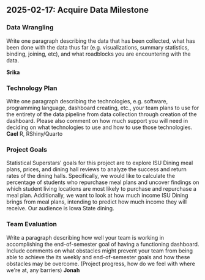 ## 2025-02-17: Acquire Data Milestone

### Data Wrangling
Write one paragraph describing the data that has been collected, what has been done with the data thus far 
(e.g. visualizations, summary statistics, binding, joining, etc), and what roadblocks you are encountering with the data. 

**Srika**

### Technology Plan
Write one paragraph describing the technologies, e.g. software, programming language, dashboard creating, etc., 
your team plans to use for the entirety of the data pipeline from data collection through creation of the dashboard. 
Please also comment on how much support you will need in deciding on what technologies to use and how to use those technologies. 
**Cael**
R, RShiny/Quarto

### Project Goals
Statistical Superstars' goals for this project are to explore ISU Dining meal plans, prices, and dining hall reviews to analyze the success and return rates of the dining halls. Specifically, we would like to calculate the percentage of students who repurchase meal plans and uncover findings on which student living locations are most likely to purchase and repurchase a meal plan. Additionally, we want to look at how much income ISU Dining brings from meal plans, intending to predict how much income they will receive. Our audience is Iowa State dining.

### Team Evaluation
Write a paragraph describing how well your team is working in accomplishing the end-of-semester goal of having a functioning dashboard. 
Include comments on what obstacles might prevent your team from being able to achieve the its weekly and end-of-semester goals and how these obstacles may be overcome. 
(Project progress, how do we feel with where we're at, any barriers)
**Jonah**
